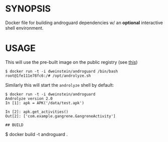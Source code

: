 # SYNOPSIS

Docker file for building androguard dependencies w/ an **optional** interactive shell environment.


# USAGE

This will use the pre-built image on the public registry (see [this](https://registry.hub.docker.com/u/dweinstein/androguard/))

```
$ docker run -t -i dweinstein/androguard /bin/bash
root@1fe111e78fc6:/# /opt/androlyze.sh
```

Similarly this will start the `androlyze` shell by default:

```
$ docker run -t -i dweinstein/androguard
Androlyze version 2.0
In [1]: apk = APK('/data/test.apk')

In [2]: apk.get_activities()
Out[2]: ['com.example.gangrene.GangreneActivity']
```


```
## BUILD

```
$ docker build -t androguard .
```

